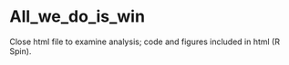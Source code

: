 # All_we_do_is_win

Close html file to examine analysis; code and figures included in html (R Spin).